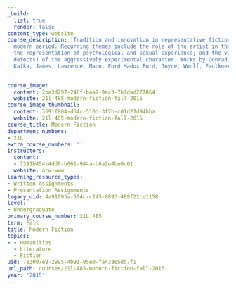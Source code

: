 ```yaml
---
_build:
  list: true
  render: false
content_type: website
course_description: 'Tradition and innovation in representative fiction of the early
  modern period. Recurring themes include the role of the artist in the modern period;
  the representation of psychological and sexual experience; and the virtues (and
  defects) of the aggressively experimental character. Works by Conrad, Kipling, Babel,
  Kafka, James, Lawrence, Mann, Ford Madox Ford, Joyce, Woolf, Faulkner, and Nabokov.

  '
course_image:
  content: 2ba3d297-246f-baa9-9ec3-7b1dad277864
  website: 21l-485-modern-fiction-fall-2015
course_image_thumbnail:
  content: 3691f804-d64c-510d-3f7b-c01d27d94bba
  website: 21l-485-modern-fiction-fall-2015
course_title: Modern Fiction
department_numbers:
- 21L
extra_course_numbers: ''
instructors:
  content:
  - 7391b454-4dd0-b061-944a-b6a2e4be0c01
  website: ocw-www
learning_resource_types:
- Written Assignments
- Presentation Assignments
legacy_uid: 4a91095a-504c-c245-0893-489f22ce1158
level:
- Undergraduate
primary_course_number: 21L.485
term: Fall
title: Modern Fiction
topics:
- - Humanities
  - Literature
  - Fiction
uid: 783007e9-2995-4b91-95e0-fa43a05dd7f1
url_path: courses/21l-485-modern-fiction-fall-2015
year: '2015'
---
```

